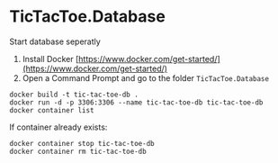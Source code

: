 # TicTacToe.Database

Start database seperatly

1. Install Docker [https://www.docker.com/get-started/](https://www.docker.com/get-started/)
2. Open a Command Prompt and go to the folder `TicTacToe.Database` 

```
docker build -t tic-tac-toe-db .
docker run -d -p 3306:3306 --name tic-tac-toe-db tic-tac-toe-db
docker container list
```

If container already exists:

```
docker container stop tic-tac-toe-db
docker container rm tic-tac-toe-db
```
